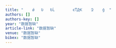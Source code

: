 ```yaml
---
title: "    ǿ   Ʋ   ԵĹ        ϵͳԪ    Զ    ģ  "
authors: []
authors-key: []
year: "数据暂缺"
article-link: "数据暂缺"
venue: "数据暂缺"
bibex: "数据暂缺"
---
```

